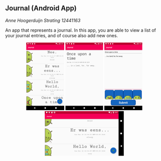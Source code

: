 ## Journal (Android App)


*Anne Hoogerduijn Strating*
*12441163*


 An app that represents a journal. In this app, you are able to view a list of your journal entries, 
 and of course also add new ones. 

<p align="center">
  <img src="https://github.com/AnneHS/Journal/blob/master/app/doc/main.png" height="5%" width="24%"/> <img
  img src="https://github.com/AnneHS/Journal/blob/master/app/doc/entryscreen.png" height="5%" width="24%"/> <img
  img src="https://github.com/AnneHS/Journal/blob/master/app/doc/submit.png" height="5%" width="24%"/> 
  
  <img src="https://github.com/AnneHS/Journal/blob/master/app/doc/landscape.png" height="20%" width="50%"/> 
</p>
